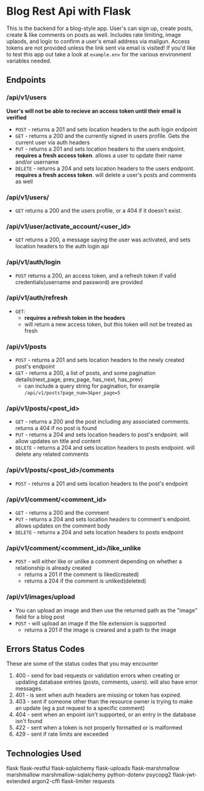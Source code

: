 # Blog Rest Api with Flask
This is the backend for a blog-style app. User's can sign up, create posts, create & like comments on posts as well. Includes rate limiting, image uplaods, and logic to confirm a user's email address via mailgun. Access tokens are not provided unless the link sent via email is visited! If you'd like to test this app out take a look at ```example.env``` for the various environment variables needed.


## Endpoints

### /api/v1/users
<b>User's will not be able to recieve an access token until their email is verified</b>
  * ```POST``` - returns a 201 and sets location headers to the auth login endpoint
  * ```GET``` - returns a 200 and the currently signed in users profile. Gets the current user via auth headers
  * ```PUT``` - returns a 201 and sets location headers to the users endpoint. <b>requires a fresh access token</b>. 
    allows a user to update their name and/or username
  * ```DELETE``` - returns a 204 and sets location headers to the users endpoint. <b>requires a fresh access token</b>. 
    will delete a user's posts and comments as well

### /api/v1/users/<username>
  * ```GET``` returns a 200 and the users profile, or a 404 if it doesn't exist.

### /api/v1/user/activate_account/<user_id>
  * ```GET``` returns a 200, a message saying the user was activated, and sets location headers to the auth login api

### /api/v1/auth/login
  * ```POST``` returns a 200, an access token, and a refresh token if valid credentials(username and password) are provided

### /api/v1/auth/refresh
  * ```GET```:
    * <b>requires a refresh token in the headers</b>
    * will return a new access token, but this token will not be treated as fresh

### /api/v1/posts
  * ```POST``` - returns a 201 and sets location headers to the newly created post's endpoint
  * ```GET``` - returns a 200, a list of posts, and some pagination details(next_page, prev_page, has_next, has_prev)
    * can include a query string for pagination, for example ```/api/v1/posts?page_num=3&per_page=5```

### /api/v1/posts/<post_id>
  * ```GET``` - returns a 200 and the post including any associated comments. returns a 404 if no post is found
  * ```PUT``` -  returns a 204 and sets location headers to post's endpoint. will allow updates on title and content
  * ```DELETE``` - returns a 204 and sets location headers to posts endpoint. will delete any related comments

### /api/v1/posts/<post_id>/comments
  * ```POST``` - returns a 201 and sets location headers to the post's endpoint

### /api/v1/comment/<comment_id>
  * ```GET``` - returns a 200 and the comment
  * ```PUT``` - returns a 204 and sets location headers to comment's endpoint. allows updates on the comment body
  * ```DELETE``` - returns a 204 and sets location headers to posts endpoint

### /api/v1/comment/<comment_id>/like_unlike
  * ```POST``` - will either like or unlike a comment depending on whether a relationship is already created
      - returns a 201 if the comment is liked(created)
      - returns a 204 if the comment is unliked(deleted)

### /api/v1/images/upload
  * You can upload an image and then use the returned path as the "image" field for a blog post 
  * ```POST``` - will upload an image if the file extension is supported
      - returns a 201 if the image is creared and a path to the image

## Errors Status Codes
These are some of the status codes that you may encounter
  1) 400 - send for bad requests or validation errors when creating or updating database entries (posts, comments, users). will also have error messages.
  2) 401 - is sent when auth headers are missing or token has expired.
  3) 403 - sent if someone other than the resource owner is trying to make an update (eg a put request to a specific comment)
  4) 404 - sent when an enpoint isn't supported, or an entry in the database isn't found
  5) 422 - sent when a token is not properly formatted or is malformed
  6) 429 - sent if rate limits are exceeded

## Technologies Used
flask
flask-restful
flask-sqlalchemy
flask-uploads
flask-marshmallow
marshmallow
marshmallow-sqlalchemy
python-dotenv
psycopg2
flask-jwt-extended
argon2-cffi
flask-limiter
requests